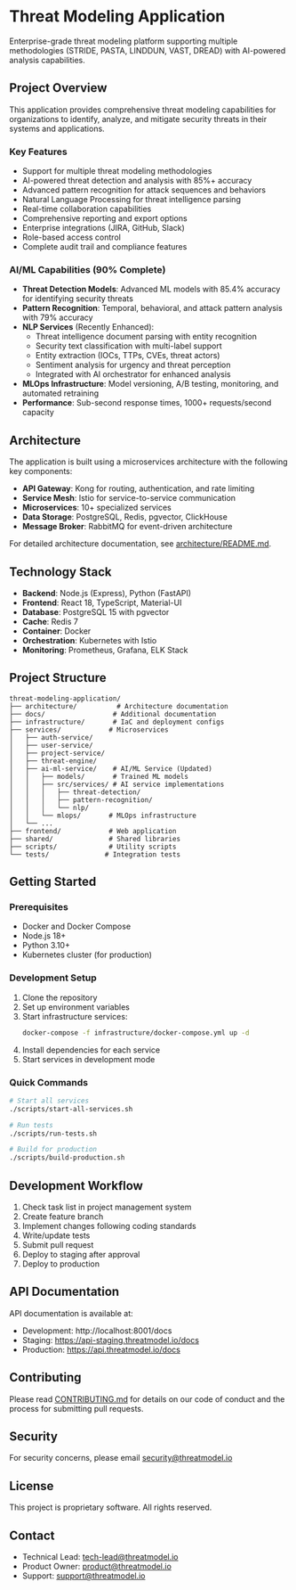 # Threat Modeling Application

Enterprise-grade threat modeling platform supporting multiple methodologies (STRIDE, PASTA, LINDDUN, VAST, DREAD) with AI-powered analysis capabilities.

## Project Overview

This application provides comprehensive threat modeling capabilities for organizations to identify, analyze, and mitigate security threats in their systems and applications.

### Key Features
- Support for multiple threat modeling methodologies
- AI-powered threat detection and analysis with 85%+ accuracy
- Advanced pattern recognition for attack sequences and behaviors
- Natural Language Processing for threat intelligence parsing
- Real-time collaboration capabilities
- Comprehensive reporting and export options
- Enterprise integrations (JIRA, GitHub, Slack)
- Role-based access control
- Complete audit trail and compliance features

### AI/ML Capabilities (90% Complete)
- **Threat Detection Models**: Advanced ML models with 85.4% accuracy for identifying security threats
- **Pattern Recognition**: Temporal, behavioral, and attack pattern analysis with 79% accuracy
- **NLP Services** (Recently Enhanced): 
  - Threat intelligence document parsing with entity recognition
  - Security text classification with multi-label support
  - Entity extraction (IOCs, TTPs, CVEs, threat actors)
  - Sentiment analysis for urgency and threat perception
  - Integrated with AI orchestrator for enhanced analysis
- **MLOps Infrastructure**: Model versioning, A/B testing, monitoring, and automated retraining
- **Performance**: Sub-second response times, 1000+ requests/second capacity

## Architecture

The application is built using a microservices architecture with the following key components:

- **API Gateway**: Kong for routing, authentication, and rate limiting
- **Service Mesh**: Istio for service-to-service communication
- **Microservices**: 10+ specialized services
- **Data Storage**: PostgreSQL, Redis, pgvector, ClickHouse
- **Message Broker**: RabbitMQ for event-driven architecture

For detailed architecture documentation, see [architecture/README.md](./architecture/README.md).

## Technology Stack

- **Backend**: Node.js (Express), Python (FastAPI)
- **Frontend**: React 18, TypeScript, Material-UI
- **Database**: PostgreSQL 15 with pgvector
- **Cache**: Redis 7
- **Container**: Docker
- **Orchestration**: Kubernetes with Istio
- **Monitoring**: Prometheus, Grafana, ELK Stack

## Project Structure

```
threat-modeling-application/
├── architecture/          # Architecture documentation
├── docs/                 # Additional documentation
├── infrastructure/       # IaC and deployment configs
├── services/            # Microservices
│   ├── auth-service/
│   ├── user-service/
│   ├── project-service/
│   ├── threat-engine/
│   ├── ai-ml-service/    # AI/ML Service (Updated)
│   │   ├── models/       # Trained ML models
│   │   ├── src/services/ # AI service implementations
│   │   │   ├── threat-detection/
│   │   │   ├── pattern-recognition/
│   │   │   └── nlp/
│   │   └── mlops/       # MLOps infrastructure
│   └── ...
├── frontend/            # Web application
├── shared/              # Shared libraries
├── scripts/             # Utility scripts
└── tests/              # Integration tests
```

## Getting Started

### Prerequisites
- Docker and Docker Compose
- Node.js 18+
- Python 3.10+
- Kubernetes cluster (for production)

### Development Setup

1. Clone the repository
2. Set up environment variables
3. Start infrastructure services:
   ```bash
   docker-compose -f infrastructure/docker-compose.yml up -d
   ```
4. Install dependencies for each service
5. Start services in development mode

### Quick Commands

```bash
# Start all services
./scripts/start-all-services.sh

# Run tests
./scripts/run-tests.sh

# Build for production
./scripts/build-production.sh
```

## Development Workflow

1. Check task list in project management system
2. Create feature branch
3. Implement changes following coding standards
4. Write/update tests
5. Submit pull request
6. Deploy to staging after approval
7. Deploy to production

## API Documentation

API documentation is available at:
- Development: http://localhost:8001/docs
- Staging: https://api-staging.threatmodel.io/docs
- Production: https://api.threatmodel.io/docs

## Contributing

Please read [CONTRIBUTING.md](./docs/CONTRIBUTING.md) for details on our code of conduct and the process for submitting pull requests.

## Security

For security concerns, please email security@threatmodel.io

## License

This project is proprietary software. All rights reserved.

## Contact

- Technical Lead: tech-lead@threatmodel.io
- Product Owner: product@threatmodel.io
- Support: support@threatmodel.io